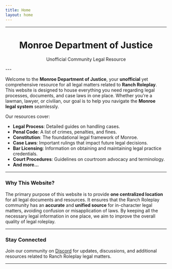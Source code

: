 ```yaml
---
title: Home
layout: home
---
```



---
<div style="text-align: center;">
  <h1><strong>Monroe Department of Justice</strong></h1>
  <p>Unofficial Community Legal Resource</p>
</div>
---

Welcome to the **Monroe Department of Justice**, your **unofficial** yet comprehensive resource for all legal matters related to **Ranch Roleplay**. This website is designed to house everything you need regarding legal processes, documents, and case laws in one place. Whether you're a lawman, lawyer, or civilian, our goal is to help you navigate the **Monroe legal system** seamlessly.

Our resources cover:
- **Legal Process**: Detailed guides on handling cases.
- **Penal Code**: A list of crimes, penalties, and fines.
- **Constitution**: The foundational legal framework of Monroe.
- **Case Laws**: Important rulings that impact future legal decisions.
- **Bar Licensing**: Information on obtaining and maintaining legal practice credentials.
- **Court Procedures**: Guidelines on courtroom advocacy and terminology.
- **And more...**

---

### **Why This Website?**

The primary purpose of this website is to provide **one centralized location** for all legal documents and resources. It ensures that the Ranch Roleplay community has an **accurate** and **unified source** for in-character legal matters, avoiding confusion or misapplication of laws. By keeping all the necessary legal information in one place, we aim to improve the overall quality of legal roleplay.

---

### **Stay Connected**

Join our community on [Discord](https://discord.com/invite/Sc3Ur4Uxpp) for updates, discussions, and additional resources related to Ranch Roleplay legal matters.

---

